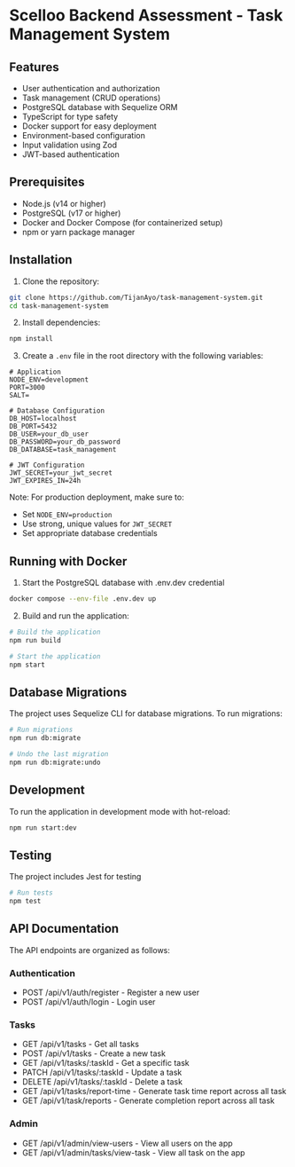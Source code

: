 # Scelloo Backend Assessment - Task Management System

## Features

- User authentication and authorization
- Task management (CRUD operations)
- PostgreSQL database with Sequelize ORM
- TypeScript for type safety
- Docker support for easy deployment
- Environment-based configuration
- Input validation using Zod
- JWT-based authentication

## Prerequisites

- Node.js (v14 or higher)
- PostgreSQL (v17 or higher)
- Docker and Docker Compose (for containerized setup)
- npm or yarn package manager

## Installation

1. Clone the repository:

```bash
git clone https://github.com/TijanAyo/task-management-system.git
cd task-management-system
```

2. Install dependencies:

```bash
npm install
```

3. Create a `.env` file in the root directory with the following variables:

```env
# Application
NODE_ENV=development
PORT=3000
SALT=

# Database Configuration
DB_HOST=localhost
DB_PORT=5432
DB_USER=your_db_user
DB_PASSWORD=your_db_password
DB_DATABASE=task_management

# JWT Configuration
JWT_SECRET=your_jwt_secret
JWT_EXPIRES_IN=24h

```

Note: For production deployment, make sure to:

- Set `NODE_ENV=production`
- Use strong, unique values for `JWT_SECRET`
- Set appropriate database credentials

## Running with Docker

1. Start the PostgreSQL database with .env.dev credential

```bash
docker compose --env-file .env.dev up
```

2. Build and run the application:

```bash
# Build the application
npm run build

# Start the application
npm start
```

## Database Migrations

The project uses Sequelize CLI for database migrations. To run migrations:

```bash
# Run migrations
npm run db:migrate

# Undo the last migration
npm run db:migrate:undo
```

## Development

To run the application in development mode with hot-reload:

```bash
npm run start:dev
```

## Testing

The project includes Jest for testing

```bash
# Run tests
npm test
```

## API Documentation

The API endpoints are organized as follows:

### Authentication

- POST /api/v1/auth/register - Register a new user
- POST /api/v1/auth/login - Login user

### Tasks

- GET /api/v1/tasks - Get all tasks
- POST /api/v1/tasks - Create a new task
- GET /api/v1/tasks/:taskId - Get a specific task
- PATCH /api/v1/tasks/:taskId - Update a task
- DELETE /api/v1/tasks/:taskId - Delete a task
- GET /api/v1/tasks/report-time - Generate task time report across all task
- GET /api/v1/task/reports - Generate completion report across all task

### Admin

- GET /api/v1/admin/view-users - View all users on the app
- GET /api/v1/admin/tasks/view-task - View all task on the app
